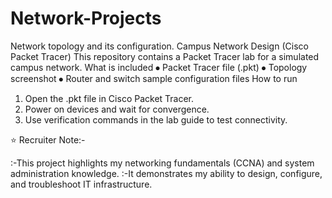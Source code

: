 # Network-Projects
Network topology and its configuration.
Campus Network Design (Cisco Packet Tracer)
This repository contains a Packet Tracer lab for a simulated campus network.
What is included
⦁	Packet Tracer file (.pkt)
⦁	Topology screenshot
⦁	Router and switch sample configuration files
How to run
1.	Open the .pkt file in Cisco Packet Tracer.
2.	Power on devices and wait for convergence.
3.	Use verification commands in the lab guide to test connectivity.

 ⭐ Recruiter Note:-

   :-This project highlights my networking fundamentals (CCNA) and system administration knowledge.
   :-It demonstrates my ability to design, configure, and troubleshoot IT infrastructure.
